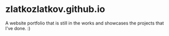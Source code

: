 # zlatkozlatkov.github.io

A website portfolio that is still in the works and showcases the projects that I've done. :)
